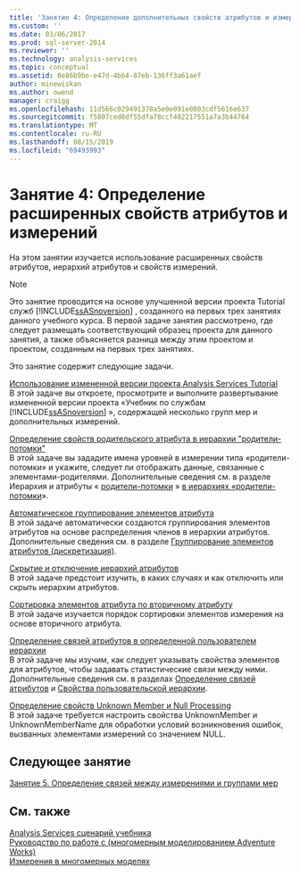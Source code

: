 ```yaml
---
title: 'Занятие 4: Определение дополнительных свойств атрибутов и измерений | Документация Майкрософт'
ms.custom: ''
ms.date: 03/06/2017
ms.prod: sql-server-2014
ms.reviewer: ''
ms.technology: analysis-services
ms.topic: conceptual
ms.assetid: 0e86b9be-e47d-4bb4-87eb-136ff3a61aef
author: minewiskan
ms.author: owend
manager: craigg
ms.openlocfilehash: 11d566c029491378a5e0e091e0803cdf5616e637
ms.sourcegitcommit: f5807ced6df55dfa78ccf402217551a7a3b44764
ms.translationtype: MT
ms.contentlocale: ru-RU
ms.lasthandoff: 08/15/2019
ms.locfileid: "69493993"
---
```

# <a name="lesson-4-defining-advanced-attribute-and-dimension-properties"></a>Занятие 4: Определение расширенных свойств атрибутов и измерений
  На этом занятии изучается использование расширенных свойств атрибутов, иерархий атрибутов и свойств измерений.  
  
> [!NOTE]  
>  Это занятие проводится на основе улучшенной версии проекта Tutorial служб [!INCLUDE[ssASnoversion](../includes/ssasnoversion-md.md)] , созданного на первых трех занятиях данного учебного курса. В первой задаче занятия рассмотрено, где следует размещать соответствующий образец проекта для данного занятия, а также объясняется разница между этим проектом и проектом, созданным на первых трех занятиях.  
  
 Это занятие содержит следующие задачи.  
  
 [Использование измененной версии проекта Analysis Services Tutorial](lesson-4-1-using-a-modified-version-of-the-analysis-services-tutorial-project.md)  
 В этой задаче вы откроете, просмотрите и выполните развертывание измененной версии проекта «Учебник по службам [!INCLUDE[ssASnoversion](../includes/ssasnoversion-md.md)] », содержащей несколько групп мер и дополнительных измерений.  
  
 [Определение свойств родительского атрибута в иерархии "родители-потомки"](lesson-4-2-defining-parent-attribute-properties-in-a-parent-child-hierarchy.md)  
 В этой задаче вы зададите имена уровней в измерении типа «родители-потомки» и укажите, следует ли отображать данные, связанные с элементами-родителями. Дополнительные сведения см. в разделе Иерархия и атрибуты « [родители-потомки](multidimensional-models/parent-child-dimension.md) » [в иерархиях «родители-потомки](multidimensional-models/parent-child-dimension-attributes.md)».  
  
 [Автоматическое группирование элементов атрибута](lesson-4-3-automatically-grouping-attribute-members.md)  
 В этой задаче автоматически создаются группирования элементов атрибутов на основе распределения членов в иерархии атрибутов. Дополнительные сведения см. в разделе [Группирование элементов атрибутов (дискретизация)](multidimensional-models/attribute-properties-group-attribute-members.md).  
  
 [Скрытие и отключение иерархий атрибутов](lesson-4-4-hiding-and-disabling-attribute-hierarchies.md)  
 В этой задаче предстоит изучить, в каких случаях и как отключить или скрыть иерархии атрибутов.  
  
 [Сортировка элементов атрибута по вторичному атрибуту](lesson-4-5-sorting-attribute-members-based-on-a-secondary-attribute.md)  
 В этой задаче изучается порядок сортировки элементов измерения на основе вторичного атрибута.  
  
 [Определение связей атрибутов в определенной пользователем иерархии](4-6-specifying-attribute-relationships-in-user-defined-hierarchy.md)  
 В этой задаче мы изучим, как следует указывать свойства элементов для атрибутов, чтобы задавать статистические связи между ними. Дополнительные сведения см. в разделах [Определение связей атрибутов](multidimensional-models/attribute-relationships-define.md) и [Свойства пользовательской иерархии](multidimensional-models-olap-logical-dimension-objects/user-hierarchies-properties.md).  
  
 [Определение свойств Unknown Member и Null Processing](lesson-4-7-defining-the-unknown-member-and-null-processing-properties.md)  
 В этой задаче требуется настроить свойства UnknownMember и UnknownMemberName для обработки условий возникновения ошибок, вызванных элементами измерений со значением NULL.  
  
## <a name="next-lesson"></a>Следующее занятие  
 [Занятие 5. Определение связей между измерениями и группами мер](lesson-5-defining-relationships-between-dimensions-and-measure-groups.md)  
  
## <a name="see-also"></a>См. также  
 [Analysis Services сценарий учебника](analysis-services-tutorial-scenario.md)   
 [Руководство по работе с &#40;многомерным моделированием Adventure Works&#41;](multidimensional-modeling-adventure-works-tutorial.md)   
 [Измерения в многомерных моделях](multidimensional-models/dimensions-in-multidimensional-models.md)  
  
  

